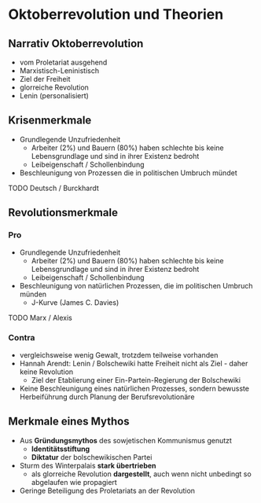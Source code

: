 # Oktoberrevolution und Theorien

## Narrativ Oktoberrevolution

- vom Proletariat ausgehend
- Marxistisch-Leninistisch
- Ziel der Freiheit
- glorreiche Revolution
- Lenin (personalisiert)

## Krisenmerkmale

- Grundlegende Unzufriedenheit
  - Arbeiter (2%) und Bauern (80%) haben schlechte bis keine Lebensgrundlage und sind in ihrer Existenz bedroht
  - Leibeigenschaft / Schollenbindung
- Beschleunigung von Prozessen die in politischen Umbruch mündet

TODO Deutsch / Burckhardt

## Revolutionsmerkmale

### Pro

- Grundlegende Unzufriedenheit
  - Arbeiter (2%) und Bauern (80%) haben schlechte bis keine Lebensgrundlage und sind in ihrer Existenz bedroht
  - Leibeigenschaft / Schollenbindung
- Beschleunigung von natürlichen Prozessen, die im politischen Umbruch münden
  - J-Kurve (James C. Davies)

TODO Marx / Alexis

### Contra

- vergleichsweise wenig Gewalt, trotzdem teilweise vorhanden
- Hannah Arendt: Lenin / Bolschewiki hatte Freiheit nicht als Ziel - daher keine Revolution
  - Ziel der Etablierung einer Ein-Partein-Regierung der Bolschewiki
- Keine Beschleunigung eines natürlichen Prozesses, sondern bewusste Herbeiführung durch Planung der Berufsrevolutionäre

## Merkmale eines Mythos

- Aus **Gründungsmythos** des sowjetischen Kommunismus genutzt
  - **Identitätsstiftung**
  - **Diktatur** der bolschewikischen Partei
- Sturm des Winterpalais **stark übertrieben**
  - als glorreiche Revolution **dargestellt**, auch wenn nicht unbedingt so abgelaufen wie propagiert
- Geringe Beteiligung des Proletariats an der Revolution
